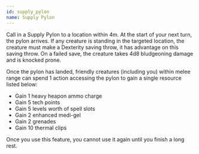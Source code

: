```yaml
---
id: supply_pylon
name: Supply Pylon
---
```

Call in a Supply Pylon to a location within 4m. At the start of your next turn, the pylon arrives. If any creature is 
standing in the targeted location, the creature must make a Dexterity saving throw, it has advantage on this saving throw. 
On a failed save, the creature takes 4d8 bludgeoning damage and is knocked prone.

Once the pylon has landed, friendly creatures (including you) within melee range can spend 1 action accessing the pylon 
to gain a single resource listed below:

* Gain 1 heavy heapon ammo charge 
* Gain 5 tech points
* Gain 5 levels worth of spell slots 
* Gain 2 enhanced medi-gel 
* Gain 2 grenades
* Gain 10 thermal clips

Once you use this feature, you cannot use it again until you finish a long rest.
